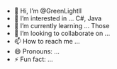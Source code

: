 - 👋 Hi, I’m @GreenLightll
- 👀 I’m interested in ... C#, Java
- 🌱 I’m currently learning ... Those
- 💞️ I’m looking to collaborate on ...
- 📫 How to reach me ...
- 😄 Pronouns: ...
- ⚡ Fun fact: ...

<!---
GreenLightll/GreenLightll is a ✨ special ✨ repository because its `README.md` (this file) appears on your GitHub profile.
You can click the Preview link to take a look at your changes.
--->
